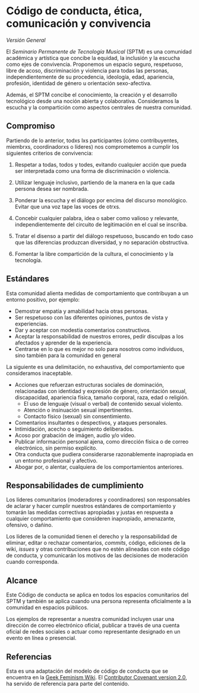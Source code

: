 # Código de conducta, ética, comunicación y convivencia

_Versión General_

El _Seminario Permanente de Tecnología Musical_ (SPTM) es una comunidad académica y artística que concibe
la equidad, la inclusión y la escucha como ejes de convivencia.
Proponemos un espacio seguro, respetuoso, libre de acoso, discriminación y violencia para todas las personas,
independientemente de su procedencia, ideología, edad, apariencia, profesión, identidad de género u orientación sexo-afectiva.

Además, el SPTM concibe el conocimiento, la creación y el desarrollo tecnológico desde una noción abierta y colaborativa.
Consideramos la escucha y la compartición como aspectos centrales de nuestra comunidad.

## Compromiso

Partiendo de lo anterior, todxs lxs participantes (cómo contribuyentes, miembrxs, coordinadorxs o líderes) nos comprometemos
a cumplir los siguientes criterios de convivencia:

1. Respetar a todas, todos y todes, evitando cualquier acción que pueda ser interpretada como una forma de discriminación o violencia.

2. Utilizar lenguaje inclusivo, partiendo de la manera en la que cada persona desea ser nombrada.

3. Ponderar la escucha y el diálogo por encima del discurso monológico. Evitar que una voz tape las voces de otrxs.

4. Concebir cualquier palabra, idea o saber como valioso y relevante, independientemente del circuito de legitimación en el cual se inscriba.

5. Tratar el disenso a partir del diálogo respetuoso, buscando en todo caso que las diferencias produzcan diversidad, y no separación obstructiva.

6. Fomentar la libre compartición de la cultura, el conocimiento y la tecnología.

## Estándares

Esta comunidad alienta medidas de comportamiento que contribuyan a un entorno positivo, por ejemplo:

* Demostrar empatía y amabilidad hacia otras personas.
* Ser respetuoso con las diferentes opiniones, puntos de vista y experiencias.
* Dar y aceptar con modestia comentarios constructivos.
* Aceptar la responsabilidad de nuestros errores, pedir disculpas a los afectados
   y aprender de la experiencia.
* Centrarse en lo que es mejor no solo para nosotros como individuos,
  sino también para la comunidad en general

La siguiente es una delimitación, no exhaustiva, del comportamiento que consideramos inaceptable.

* Acciones que refuerzan estructuras sociales de dominación,
    relacionadas con identidad y expresión de género, orientación sexual, discapacidad, apariencia física,
    tamaño corporal, raza, edad o religión.
    * El uso de lenguaje (visual o verbal) de contenido sexual violento.
    * Atención o insinuación sexual impertinentes.
    * Contacto físico (sexual) sin consentimiento.
* Comentarios insultantes o despectivos, y ataques personales.
* Intimidación, acecho o seguimiento deliberados.
* Acoso por grabación de imágen, audio y/o video.
* Publicar información personal ajena, como dirección física o de correo electrónico, sin permiso explícito.
* Otra conducta que pudiera considerarse razonablemente inapropiada en un entorno profesional y afectivo.
* Abogar por, o alentar, cualquiera de los comportamientos anteriores.

## Responsabilidades de cumplimiento

Los líderes comunitarios (moderadores y coordinadores) son responsables
de aclarar y hacer cumplir nuestros estándares de comportamiento
y tomarán las medidas correctivas apropiadas y justas en respuesta a
cualquier comportamiento que consideren inapropiado, amenazante, ofensivo, o dañino.

Los líderes de la comunidad tienen el derecho y la responsabilidad de eliminar, editar o rechazar
comentarios, _commits_, código, ediciones de la wiki, _issues_ y otras contribuciones
que no estén alineadas con este código de conducta,
y comunicarán los motivos de las decisiones de moderación cuando corresponda.

## Alcance

Este Código de conducta se aplica en todos los espacios comunitarios del SPTM
y también se aplica cuando una persona representa oficialmente a la comunidad en espacios públicos.

Los ejemplos de representar a nuestra comunidad incluyen usar una dirección de correo electrónico oficial,
publicar a través de una cuenta oficial de redes sociales
o actuar como representante designado en un evento en línea o presencial.

## Referencias

Esta es una adaptación del modelo de código de conducta que se encuentra en la
[Geek Feminism Wiki](https://geekfeminism.wikia.org/wiki/Conference_anti-harassment/Policy).
El [Contributor Covenant version 2.0](https://www.contributor-covenant.org/version/2/0/code_of_conduct.html),
ha servido de referencia para parte del contenido.
